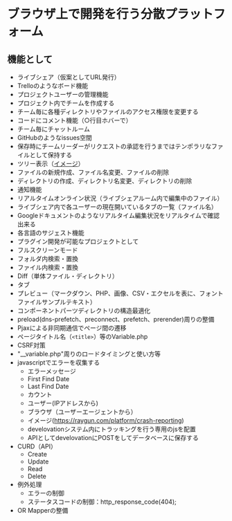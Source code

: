# ブラウザ上で開発を行う分散プラットフォーム

##  機能として

- ライブシェア（仮案としてURL発行）
- Trelloのようなボード機能
- プロジェクトユーザーの管理機能
- プロジェクト内でチームを作成する
- チーム毎に各種ディレクトリやファイルのアクセス権限を変更する
- コードにコメント機能（○行目ホバーで）
- チーム毎にチャットルーム
- GitHubのようなissues空間
- 保存時にチームリーダーがリクエストの承認を行うまではテンポラリなファイルとして保持する
- ツリー表示（[イメージ](https://www.bootstrapdash.com/demo/connect-plus/jquery/template/demo_1/pages/ui-features/treeview.html)）
- ファイルの新規作成、ファイル名変更、ファイルの削除
- ディレクトリの作成、ディレクトリ名変更、ディレクトリの削除
- 通知機能
- リアルタイムオンライン状況（ライブシェアルーム内で編集中のファイル）
- ライブシェア内で各ユーザーの現在開いているタブの一覧（ファイル名）
- Googleドキュメントのようなリアルタイム編集状況をリアルタイムで確認出来る
- 各言語のサジェスト機能
- プラグイン開発が可能なプロジェクトとして
- フルスクリーンモード
- フォルダ内検索・置換
- ファイル内検索・置換
- Diff（単体ファイル・ディレクトリ）
- タブ
- プレビュー（マークダウン、PHP、画像、CSV・エクセルを表に、フォントファイルサンプルテキスト）
- コンポーネントパーツディレクトリの構造最適化
- preload(dns-prefetch、preconnect、prefetch、prerender)周りの整備
- Pjaxによる非同期通信でページ間の遷移
- ページタイトル名（`<title>`）等のVariable.php
- CSRF対策
- "__variable.php"周りのロードタイミングと使い方等
- javascriptでエラーを収集する
    - エラーメッセージ
    - First Find Date
    - Last Find Date
    - カウント
    - ユーザー(IPアドレスから)
    - ブラウザ（ユーザーエージェントから）
    - イメージ(https://raygun.com/platform/crash-reporting)
    - develovationシステム内にトラッキングを行う専用のjsを配置
    - APIとしてdevelovationにPOSTをしてデータベースに保存する
- CURD（API）
    - Create
    - Update
    - Read
    - Delete
- 例外処理
    - エラーの制御
    - ステータスコードの制御：http_response_code(404);
- OR Mapperの整備